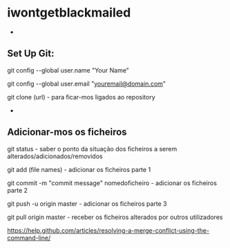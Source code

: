 # iwontgetblackmailed
-
Set Up Git:
-
git config --global user.name "Your Name"

git config --global user.email "youremail@domain.com"

git clone (url) - para ficar-mos ligados ao repository

-
Adicionar-mos os ficheiros
-

git status - saber o ponto da situação dos ficheiros a serem alterados/adicionados/removidos

git add (file names) - adicionar os ficheiros parte 1

git commit -m "commit message" nomedoficheiro - adicionar os ficheiros parte 2

git push -u origin master - adicionar os ficheiros parte 3

git pull origin master - receber os ficheiros alterados por outros utilizadores

https://help.github.com/articles/resolving-a-merge-conflict-using-the-command-line/
